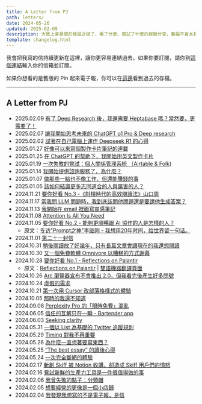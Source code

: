 ```yaml
---
title: A Letter from PJ
path: letters/
date: 2024-05-26
updated: 2025-02-09
description: 大致上會是關於我最近做了、看了什麼、嘗試了什麼的經驗分享，篇幅不會太長，大概就像一篇短篇幅的臉書或 Twitter 貼文這樣。發文的時間與頻率不會固定，你可以想成有個朋友有事沒事就會傳個訊息給你，跟你分享他最近看了什麼或體驗了什麼東西。
template: changelog.html
---
```


我會把我寫的信持續更新在這裡，讓你更容易連結過去，如果你要訂閱，請你到[這個連結](https://world.hey.com/mimir)輸入你的信箱並訂閱。

如果你想看的是舊版的 Pin 起來電子報，你可以在[這邊](/newsletters)看到過去的存檔。

---

## A Letter from PJ


- 2025.02.09 [有了 Deep Research 後，我還需要 Heptabase 嗎？當然要，更需要了！](https://world.hey.com/mimir/a-letter-from-pj-deep-research-heptabase-3ac6b689)
- 2025.02.07 [讓我開始思考未來的 ChatGPT o1 Pro & Deep research](https://world.hey.com/mimir/a-letter-from-pj-chatgpt-o1-pro-deep-research-d1ccc35f)
- 2025.02.02 [試著在自己電腦上運作 Deepseek R1 的心得](https://world.hey.com/mimir/a-letter-from-pj-deepseek-r1-621355df)
- 2025.01.27 [好像可以來寫個製作卡片筆記的連載](https://world.hey.com/mimir/a-letter-from-pj-4842b404)
- 2025.01.25 [在 ChatGPT 的幫助下，我開始用英文製作卡片](https://world.hey.com/mimir/a-letter-from-pj-chatgpt-f3c29a94)
- 2025.01.19 [一次失敗的嘗試：個人關係管理系統 （Airtable & Folk)](https://world.hey.com/mimir/a-letter-from-pj-airtable-folk-78c53f39)
- 2025.01.14 [我開始提供諮詢服務了，為什麼？](https://world.hey.com/mimir/a-letter-from-pj-56681427)
- 2025.01.07 [做那些一點也不像工作，但還能賺錢的事](https://world.hey.com/mimir/a-letter-from-pj-c8c8d334)
- 2025.01.05 [該如何結識更多志同道合的人與厲害的人？](https://world.hey.com/mimir/a-letter-from-pj-c021bac4)
- 2024.11.21 [要你好看 No.3 -《斜槓時代的高效閱讀法》山口周](https://world.hey.com/mimir/a-letter-from-pj-no-3-187a87fd)
- 2024.11.17 [當我問 LLM 問題時，我到底該問他問題還是要請他生成答案？](https://world.hey.com/mimir/a-letter-form-pj-llm-836ccae5)
- 2024.11.13 [我開始在 email 裡面寫靈感筆記](https://world.hey.com/mimir/a-letter-from-pj-email-1d904bf3)
- 2024.11.08 [Attention Is All You Need](https://world.hey.com/mimir/a-letter-from-pj-attention-is-all-you-need-28c1eff0)
- 2024.11.05 [要你好看 No.2 - 能夠更順暢跟 AI 協作的人是怎樣的人？](https://world.hey.com/mimir/a-letter-from-pj-no-2-ai-12549d51)
    - 原文：[专访"Prompt之神"李继刚 - 我想用20年时间，给世界留一句话。](https://mp.weixin.qq.com/s/JT2oOG2SYw2pDYEHlEmcyQ)
- 2024.11.01 [第二十一封信](https://world.hey.com/mimir/a-letter-from-pj-3e67e504)
- 2024.10.31 [稍後閱讀放了好幾年，只有長篇文章會讓現在的我還想閱讀](https://world.hey.com/mimir/a-letter-from-pj-9536f8b0)
- 2024.10.30 [又一個免費軟體 Omnivore 以糟糕的方式謝幕](https://world.hey.com/mimir/a-letter-from-pj-omnivore-d8734726)
- 2024.10.28 [要你好看 No.1 - Reflections on Palantir](https://world.hey.com/mimir/a-letter-from-pj-no-1-reflections-on-palantir-41e00bae)
    - 原文：[Reflections on Palantir](https://nabeelqu.co/reflections-on-palantir) | [雙語機器翻譯頁面](https://readit.site/a/D16IS/reflections-on-palantir)
- 2024.10.26 [Arc 瀏覽器宣布不會推出 2.0，但我看完後產生好多問號](https://world.hey.com/mimir/a-letter-from-pj-arc-2-0-8b110637)
- 2024.10.24 [虛假的需求](https://world.hey.com/mimir/a-letter-from-pj-23b02e61)
- 2024.10.21 [第一次用 Cursor 改部落格樣式的體驗](https://world.hey.com/mimir/a-letter-from-pj-cursor-7d1f1c38)
- 2024.10.05 [那時的我還不知道](https://world.hey.com/mimir/a-letter-from-pj-1c034d36)
- 2024.09.08 [Perplexity Pro 的「限時免費」混亂](https://world.hey.com/mimir/a-letter-from-pj-perplexity-pro-6f5684a7)
- 2024.06.05 [信任的瓦解只在一瞬 - Bartender app](https://world.hey.com/mimir/a-letter-from-pj-bartender-app-7abad4bf)
- 2024.06.03 [Seeking clarity](https://world.hey.com/mimir/a-letter-from-pj-seeking-clarity-2143c7d5)
- 2024.05.31 [一個以 List 為基礎的 Twitter 追蹤規則](https://world.hey.com/mimir/a-letter-from-pj-list-twitter-777ae916)
- 2024.05.29 [Timing 對我不再重要](https://world.hey.com/mimir/a-letter-from-pj-timing-e2f053aa)
- 2024.05.26 [為什麼一直想著要寫東西？](https://world.hey.com/mimir/a-letter-from-pj-bdf95d36)
- 2024.05.25 [“The best essay” 的讀後心得](https://world.hey.com/mimir/a-letter-from-pj-the-best-essay-ed2ab313)
- 2024.05.24 [一次完全斷網的體驗](https://world.hey.com/mimir/a-letter-from-pj-8e254a4c)
- 2024.02.17 [新創 Skiff 被 Notion 收購，卻造成 Skiff 用戶們的憤怒](https://world.hey.com/mimir/a-letter-from-pj-skiff-notion-skiff-4f075074)
- 2024.02.16 [嘗試新鮮的生產力工具是一件很值得做的事](https://world.hey.com/mimir/a-letter-from-pj-c7ec139a)
- 2024.02.06 [我曾失敗的點子：分類帽](https://world.hey.com/mimir/a-letter-from-pj-e91db7eb)
- 2024.02.05 [想要經營的更像是一個小店鋪](https://world.hey.com/mimir/a-letter-from-pj-bb667bf7)
- 2024.02.04 [我發現我想寫的不是電子報，是信](https://world.hey.com/mimir/a-letter-from-pj-9652abe2)